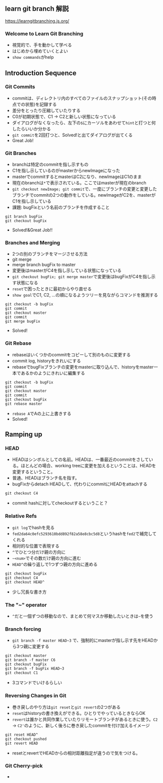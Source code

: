
## learn git branch 解説
https://learngitbranching.js.org/
### Welcome to Learn Git Branching
- 視覚的で、手を動かして学べる
- はじめから埋めていくとよい
- `show commands`がhelp

## Introduction Sequence
### Git Commits
- commitは、ディレクトリ内のすべてのファイルのスナップショット(その時点での状態)を記録する
- 差分をとったり圧縮していたりする
- C0が初期状態で、C1 -> C2と新しい状態になっている
- ダイアログがなくなったら、左下の`$`にカーソルをあわせて`hint`と打つと何したらいいか分かる
- `git commit`を2回打つと、Solved!と出てダイアログが出てくる
- Great Job!

### Git Branches
- branchは特定のcommitを指し示すもの
- C1を指し示しているのがmasterからnewImageになった
- masterでcommitするとmasterはC2になり、newImageはC1のまま
- 現在のbranchは`*`で表示されている。ここではmasterが現在のbranch
- `git checkout newImage; git commit`で、一度にブランチの変更と変更したブランチでcommitの2つの動作をしている。newImageがC2を、masterがC1を指し示している
- 課題: bugFixという名前のブランチを作成すること
```
git branch bugFix
git checkout bugFix
```
- Solved!&Great Job!!

### Branches and Merging
- 2つの別のブランチをマージさせる方法
- git merge
- merge branch bugFix to master
- 変更後はmasterがC4を指し示している状態になっている
- `git checkout bugFix; git merge master`で変更後はbugFixがC4を指し示す状態になる
- `reset`で困ったときに最初からやり直せる
- `show goal`でC1, C2, ...の順になるようツリーを見ながらコマンドを推測する
```
git checkout -b bugFix
git commit
git checkout master
git commit
git merge bugFix
```
- Solved!

### Git Rebase
- rebaseはいくつかのcommitをコピーして別のものに変更する
- commit log, historyをきれいにする
- rebaseでbugFixブランチの変更をmasterに取り込んで、historyをmaster一本であるかのようにきれいに編集する
```
git checkout -b bugFix
git commit 
git checkout master
git commit
git checkout bugFix
git rebase master
```
- `rebase A`でAの上に上書きする
- Solved!

## Ramping up
### HEAD
- HEADはシンボルとしての名前。HEADは、一番最近のcommitをさしている。ほとんどの場合、working treeに変更を加えるということは、HEADを変更するということ。
- 普通、HEADはブランチ名を指す。
- bugFixからdetach HEADして、代わりにcommitにHEADをattachする
```
git checkout C4
```
- commit hashに対してcheckoutするということ？

### Relative Refs
- `git log`でhashを見る
- `fed2da64c0efc5293610bdd892f82a58e8cbc5d8`というhashを`fed2`で補完してくれる
- 相対的な位置で表現する
- `^`でひとつ分だけ親の方向に
- `~<num>`でその数だけ親の方向に進む
- `HEAD^`の繰り返しで1つずつ親の方向に進める
```
git checkout bugFix
git checkout C4
git checkout HEAD^
```
- 少し冗長な書き方

### The "~" operator
- `^`だと一個ずつの移動なので、まとめて何マスか移動したいときは`~`を使う

### Branch forcing
- `git branch -f master HEAD~3` で、強制的にmasterが指し示す先をHEADから3つ親に変更する
```
git checkout master
git branch -f master C6
git checkout bugFix
git branch -f bugFix HEAD~3
git checkout C1
```
- 3コマンドでいけるらしい

### Reversing Changes in Git
- 巻き戻しのやり方は`git reset`と`git revert`の2つがある
- `reset`はhistoryの書き換えができる。ひとりでやっているときならOK
- `revert`は誰かと共同作業していたりリモートブランチがあるときに使う。`C2` -> `C2'`のように、新しく後ろに巻き戻したcommitを付け加えるイメージ
```
git reset HEAD^
git checkout pushed
git revert HEAD
```
- resetとrevertでHEADからの相対距離指定が違うので気をつける。

### Git Cherry-pick
- 